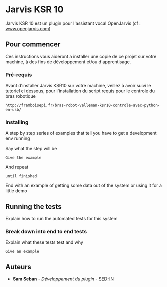 # Jarvis KSR 10

Jarvis KSR 10 est un plugin pour l'assistant vocal OpenJarvis (cf : www.openjarvis.com)

## Pour commencer

Ces instructions vous aideront a installer une copie de ce projet sur votre machine, à des fins de développement et/ou d'apprentisage.

### Pré-requis

Avant d'installer Jarvis KSR10 sur votre machine, veillez à avoir suivi le tutoriel ci dessous, pour l'installation du script requis pour le controle du bras robotique

```
http://framboisepi.fr/bras-robot-velleman-ksr10-controle-avec-python-en-usb/
```

### Installing

A step by step series of examples that tell you have to get a development env running

Say what the step will be

```
Give the example
```

And repeat

```
until finished
```

End with an example of getting some data out of the system or using it for a little demo

## Running the tests

Explain how to run the automated tests for this system

### Break down into end to end tests

Explain what these tests test and why

```
Give an example
```

## Auteurs

* **Sam Seban** - *Développement du plugin* - [SED-IN](https://github.com/SED-iN)

